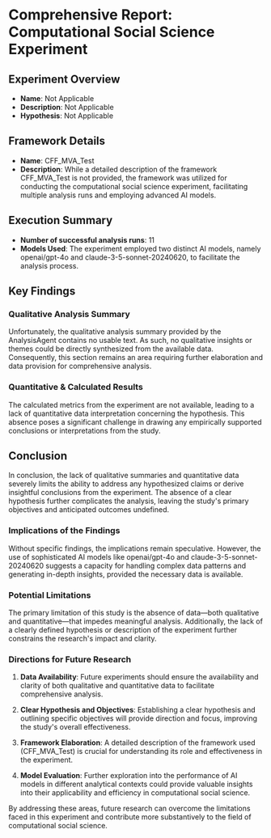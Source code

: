 # Comprehensive Report: Computational Social Science Experiment

## Experiment Overview

- **Name**: Not Applicable
- **Description**: Not Applicable
- **Hypothesis**: Not Applicable

## Framework Details

- **Name**: CFF_MVA_Test
- **Description**: While a detailed description of the framework CFF_MVA_Test is not provided, the framework was utilized for conducting the computational social science experiment, facilitating multiple analysis runs and employing advanced AI models.

## Execution Summary

- **Number of successful analysis runs**: 11
- **Models Used**: The experiment employed two distinct AI models, namely openai/gpt-4o and claude-3-5-sonnet-20240620, to facilitate the analysis process.

## Key Findings

### Qualitative Analysis Summary

Unfortunately, the qualitative analysis summary provided by the AnalysisAgent contains no usable text. As such, no qualitative insights or themes could be directly synthesized from the available data. Consequently, this section remains an area requiring further elaboration and data provision for comprehensive analysis.

### Quantitative & Calculated Results

The calculated metrics from the experiment are not available, leading to a lack of quantitative data interpretation concerning the hypothesis. This absence poses a significant challenge in drawing any empirically supported conclusions or interpretations from the study.

## Conclusion

In conclusion, the lack of qualitative summaries and quantitative data severely limits the ability to address any hypothesized claims or derive insightful conclusions from the experiment. The absence of a clear hypothesis further complicates the analysis, leaving the study's primary objectives and anticipated outcomes undefined.

### Implications of the Findings

Without specific findings, the implications remain speculative. However, the use of sophisticated AI models like openai/gpt-4o and claude-3-5-sonnet-20240620 suggests a capacity for handling complex data patterns and generating in-depth insights, provided the necessary data is available.

### Potential Limitations

The primary limitation of this study is the absence of data—both qualitative and quantitative—that impedes meaningful analysis. Additionally, the lack of a clearly defined hypothesis or description of the experiment further constrains the research's impact and clarity.

### Directions for Future Research

1. **Data Availability**: Future experiments should ensure the availability and clarity of both qualitative and quantitative data to facilitate comprehensive analysis.
   
2. **Clear Hypothesis and Objectives**: Establishing a clear hypothesis and outlining specific objectives will provide direction and focus, improving the study's overall effectiveness.

3. **Framework Elaboration**: A detailed description of the framework used (CFF_MVA_Test) is crucial for understanding its role and effectiveness in the experiment.

4. **Model Evaluation**: Further exploration into the performance of AI models in different analytical contexts could provide valuable insights into their applicability and efficiency in computational social science.

By addressing these areas, future research can overcome the limitations faced in this experiment and contribute more substantively to the field of computational social science.